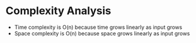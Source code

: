 # Complexity Analysis

- Time complexity is O(n) because time grows linearly as input grows
- Space complexity is O(n) because space grows linearly as input grows
